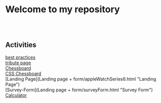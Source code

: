 # Welcome to my repository
<br><br>
## Activities

[best practices](Day1BestPractice.html "Best Practices")
<br>
[tribute page](tributePage/index.html "Tribute Page")
<br>
[Chessboard](Chessboard/chessBoard.html "Chessboard")
<br>
[CSS Chessboard](Chessboard/chessGrid.html "CSS Grid Chessboard")
<br>
[Landing Page](Landing page + form/appleWatchSeries6.html "Landing Page")
<br>
[Survey-Form](Landing page + form/surveyForm.html "Survey Form")
<br>
[Calculator](Calculator/calculator.html "Calculator")

